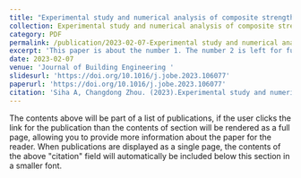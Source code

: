 ```yaml
---
title: "Experimental study and numerical analysis of composite strengthened timber columns under lateral cyclic loading"
collection: Experimental study and numerical analysis of composite strengthened timber columns under lateral cyclic loading
category: PDF
permalink: /publication/2023-02-07-Experimental study and numerical analysis of composite strengthened timber columns under lateral cyclic loading
excerpt: 'This paper is about the number 1. The number 2 is left for future work.'
date: 2023-02-07
venue: 'Journal of Building Engineering '
slidesurl: 'https://doi.org/10.1016/j.jobe.2023.106077'
paperurl: 'https://doi.org/10.1016/j.jobe.2023.106077'
citation: 'Siha A, Changdong Zhou. (2023).Experimental study and numerical analysis of composite strengthened timber columns under lateral cyclic loading; <i>Journal of Building Engineering </i>. 67(2023)106077.'
---
```


The contents above will be part of a list of publications, if the user clicks the link for the publication than the contents of section will be rendered as a full page, allowing you to provide more information about the paper for the reader. When publications are displayed as a single page, the contents of the above "citation" field will automatically be included below this section in a smaller font.

